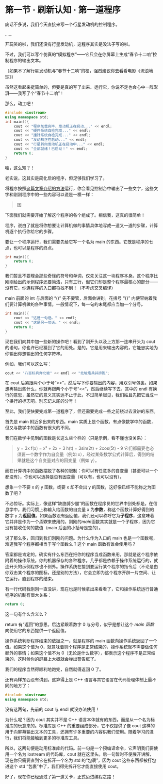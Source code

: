 # 第一节 · 刷新认知 · 第一道程序

废话不多说，我们今天直接来写一个行星发动机的控制程序。

……

开玩笑的啦，我们还没有行星发动机，这程序其实是没法子写的啦。

不过，我们可以写个仿真的“模拟程序”——它只会在你屏幕上生成“春节十二响”控制程序的输出文本。

（如果不了解行星发动机与“春节十二响”的梗，强烈建议你去看看电影《流浪地球》）

虽然这看起来挺简单的，但要是真的写了出来、运行它，你说不定也会心中一阵澎湃——我写了个“春节十二响”！

那么，动工吧！

```cpp
#include <iostream>
using namespace std;
int main(){
    cout << "程序加载完毕，发动机正在启动..." << endl;
    cout << "硬件系统自检完成..." << endl;
    cout << "撞针系统自检完成..." << endl;
    cout << "发动机正在启动..." << endl;
    cout << "行星转向发动机正在启动中..." << endl;
    cout << "全部就绪！已启动！" << endl;
    return 0;
}
```

哇，这么短？！

老实说，这其实是简化后的程序，但足够我们学习了。

将程序按照[这篇文章介绍的方法](.)运行，你会看见控制台中输出了一些文字，这些文字和刚刚程序中的一些内容可以说是一模一样：

> 图

下面我们就需要开始了解这个程序的各个组成了。相信我，这真的很简单！

程序，说白了就是将你想要让计算机做的事情具体地写成一道又一道的步骤，计算机逐个执行你给它的步骤。

要让一个程序运行，我们需要先给它写一个名为 main 的东西。它既是程序的七点，也可以是程序的终点。

```cpp
int main(){
    return 0;
}
```

我们暂且不要理会那些奇怪的符号和单词，仅先关注这一块程序本身。这个程序比刚刚给出的示例程序还要简洁，只有三行，但它们却是整个程序最核心的部分——没有它，你连程序的入口都将找不到！（不考虑交叉编译）

main 前面的 int 与后面的 “()” 先不要管，后面会讲到。花括号 “{}” 内便容纳着我们要计算机做的各种事情。一般情况下，每一句的末尾都应当加一个分号。

```cpp
int main(){
    cout << "这是一句话。" << endl;
    cout << "这是另一句话。" << endl;
    return 0;
}
```

现在我们向其中加一些新的操作吧！看到了刚开头以及上方那一连串开头为 cout 的语句，你也许已经猜到了它的用处。是的，它是用来输出内容的，它能忠实地为你输出你想输出的任何字符串。

例如，我们可以这么写：

```cpp
cout << "八百标兵奔北坡" << endl << "北坡炮兵并排跑";
```

在 cout 后紧跟两个小于号“<<”，然后写下你要输出的内容，用双引号包裹。如果想再输出些什么，你就再跟两个小于号“<<”，然后继续写下去。其中的 endl 有换行的意思，虽然它的意义其实远不止于此，不过简单起见，我们姑且先把它当成一个换行的标志吧。别忘记末尾的分号！

至此，我们便快要完成第一道程序了，但还需要完成一些之前绕过去没讲的东西。

首先是 main 附近多出来的东西。main 实质上是个函数，有点像数学中的函数，但又与数学中的函数有很大的不同。

我们在数学中见到的函数是长这么些个样的（只是示例，看不懂也没关系）：
> y = 3x
> f(x) = x² + 2x + 3
> h(t) = 3sin(2t) + 2cos(5t) - 9
它们都需要也必须要一个数字作为自变量（例如 x），经过某条数学公式计算后，得到的结果就是这个自变量对应的因变量（例如 y）。

而在计算机中的函数摆脱了各种的限制：你可以有任意多的自变量（甚至可以一个都没有），你也可以选择是否有因变量（可以有，也可以没有）。

想象一个不要 x 的 y 函数，或要 x 却不会出 y 的函数，这好像已经不能称之为函数了吧？

不必惊讶。实际上，像这样“缺胳膊少腿”的函数在程序员的世界中到处都是。在信息学中，我们习惯上称输入给函数的自变量 x 为**参数**，称这个函数计算好得到的数字 y 为**返回值**。如果函数没有返回值，我们还可以称呼它为**子程序**，这意味着它并非是作为一个*函数*来使用的。刚刚的*main*函数其实就是一个子程序，因为它没有接收任何的数值（main 后面的小括号是空的）。

说了那么多，回归到我们刚刚的问题。为什么作为入口的 main 也是一个函数呢，难道我写个程序都相当于写个函数么？这个 main 函数有谁会使用吗？

答案都是肯定的。确实有什么东西在把你的程序当成函数来用，那就是这个程序依附着的操作系统。你的机器保存的各种程序，几乎都是依赖于操作系统运行的，就连开头的示例程序也不例外。操作系统在接到要运行某个程序的指令后（不论是由你双击某个程序的图标，还是别的方法），它会立即为这个程序开辟一片空间、让它运行，直到程序的结束。

有一行代码我刚刚一直没讲，现在也是时候拿出来看看了，它和操作系统运行普通程序的机制有很大关系：

```cpp
return 0;
```

这一句有什么含义么？

return 有“返回”的意思。后边紧跟着数字 0 与分号，似乎是想让这个 *main 函数* 向使用它的东西提供一个返回值。

操作系统判断程序结束的依据之一，就是程序的 main 函数向操作系统返回了一个值。如果这个值为 0，就意味着则个程序是正常结束的，操作系统就不需要做任何额外的事情；如果这个值不为 0（无论是什么数字），都表示这个程序不是正常结束的，这时候你的屏幕上大概就会弹出警告框了。

我们的程序当然得顺利地跑完，自然就得返回 0 了。

还有两样东西没有讲到。这算得上是 C++ 语言与其它语言在代码管理体制上最不同的地方了：

```cpp
#include <iostream>
using namespace std;
```

没有这两句，先前的 cout 与 endl 就没办法使用！

为什么呢？因为 cout 其实并不是 C++ 语言本体就有的东西，而是从一个名为标准库的玩意来的。标准库是 C++ 的重要组成部分，它不仅提供了像 cout 这样的用于向屏幕输出文本的工具，还拥有许多重要的内容供我们使用。随着学习的进行，我们将能接触到更多的标准库工具。

所以，这两句便是动用标准库的代码。前一句是一个预编译命令，它声明我们要使用一个名为 iostream 的代码库，cout 就在这里头。后一句暂时不便展开讲解，现在你只需要直到它在拆开一个名为 std 的“包裹”，因为 cout 这些东西都被打包进这个 std “包裹”中了，我们得先拆开它才能直接使用 cout。

好了，现在你已经通过了第一道关卡，正式迈进编程之路！
